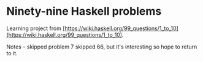 # Ninety-nine Haskell problems #

Learning project from [https://wiki.haskell.org/99_questions/1_to_10](https://wiki.haskell.org/99_questions/1_to_10).

Notes - 
skipped problem 7
skipped 66, but it's interesting so hope to return to it.
